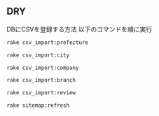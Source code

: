 ## DRY

DBにCSVを登録する方法
以下のコマンドを順に実行
```sh
rake csv_import:prefecture
```
```sh
rake csv_import:city
```
```sh
rake csv_import:company
```
```sh
rake csv_import:branch
```
```sh
rake csv_import:review
```
```
rake sitemap:refresh
```
